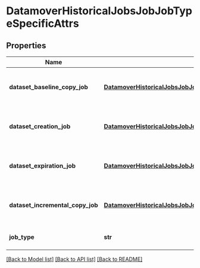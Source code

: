 # DatamoverHistoricalJobsJobJobTypeSpecificAttrs

## Properties
Name | Type | Description | Notes
------------ | ------------- | ------------- | -------------
**dataset_baseline_copy_job** | [**DatamoverHistoricalJobsJobJobTypeSpecificAttrsDatasetBaselineCopyJob**](DatamoverHistoricalJobsJobJobTypeSpecificAttrsDatasetBaselineCopyJob.md) | Fields specific to dataset baseline copy job. | [optional] 
**dataset_creation_job** | [**DatamoverHistoricalJobsJobJobTypeSpecificAttrsDatasetCreationJob**](DatamoverHistoricalJobsJobJobTypeSpecificAttrsDatasetCreationJob.md) | Fields specific to dataset creation job. | [optional] 
**dataset_expiration_job** | [**DatamoverHistoricalJobsJobJobTypeSpecificAttrsDatasetExpirationJob**](DatamoverHistoricalJobsJobJobTypeSpecificAttrsDatasetExpirationJob.md) | Fields specific to dataset retention job. | [optional] 
**dataset_incremental_copy_job** | [**DatamoverHistoricalJobsJobJobTypeSpecificAttrsDatasetIncrementalCopyJob**](DatamoverHistoricalJobsJobJobTypeSpecificAttrsDatasetIncrementalCopyJob.md) | Fields specific to dataset incremental copy job. | [optional] 
**job_type** | **str** | Type of the Data Mover job. | [optional] 

[[Back to Model list]](../README.md#documentation-for-models) [[Back to API list]](../README.md#documentation-for-api-endpoints) [[Back to README]](../README.md)


